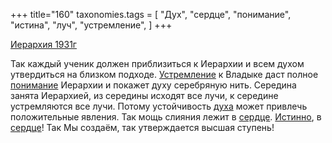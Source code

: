 +++
title="160"
taxonomies.tags = [
 "Дух",
 "сердце",
 "понимание",
 "истина",
 "луч",
 "устремление",
]
+++

[Иерархия 1931г](/agni/1931)

Так каждый ученик должен приблизиться к Иерархии и всем духом утвердиться на близком подходе. [Устремление](/tags/устремление) к Владыке даст полное [понимание](/tags/понимание) Иерархии и покажет духу серебряную нить. Середина занята Иерархией, из середины исходят все лучи, к середине устремляются все лучи. Потому устойчивость [духа](/tags/Дух) может привлечь положительные явления. Так мощь слияния лежит в [сердце](/tags/сердце). [Истинно](/tags/истина), в [сердце](/tags/сердце)! Так Мы создаём, так утверждается высшая ступень!   

